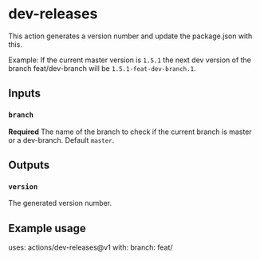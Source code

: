 # dev-releases

This action generates a version number and update the package.json with this.

Example: If the current master version is `1.5.1` the next dev version of the branch feat/dev-branch will be `1.5.1-feat-dev-branch.1`.

## Inputs

### `branch`

**Required** The name of the branch to check if the current branch is master or a dev-branch. Default `master`.

## Outputs

### `version`

The generated version number.

## Example usage

uses: actions/dev-releases@v1
with:
  branch: feat/
